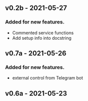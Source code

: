 ## v0.2b - 2021-05-27
### Added for new features.
* Commented service functions
* Add setup info into docstring

## v0.7a - 2021-05-26
### Added for new features.
* external control from Telegram bot

## v0.6a - 2021-05-23




